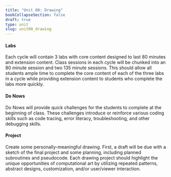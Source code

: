 ```yaml
---
title: "Unit 00: Drawing"
bookCollapseSection: false
draft: true
type: unit
slug: unit00_drawing
---
```


#### Labs
Each cycle will contain 3 labs with core content designed to last 80 minutes and extension
content. Class sessions in each cycle will be chunked into an 80 minute session and two 135
minute sessions. This should allow all students ample time to complete the core content of
each of the three labs in a cycle while providing extension content to students who complete
the labs more quickly.

#### Do Nows
Do Nows will provide quick challenges for the students to complete at the beginning of class.
These challenges introduce or reinforce various coding skills such as
code tracing, error literacy, troubleshooting, and other debugging skills.

#### Project
Create some personally-meaningful drawing. First, a draft will be due with a sketch of the
final project and some planning, including planned subroutines and pseudocode. Each drawing
project should highlight the unique opportunities of computational art by utilizing repeated
patterns, abstract designs, customization, and/or user/viewer interaction.
